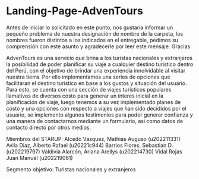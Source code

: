 # Landing-Page-AdvenTours
Antes de iniciar lo solicitado en este punto, nos gustaria informar un pequeño problema de nuestra designación de nombre de la carpeta, los nombres fueron distintos a los indicados en el entregable, pedimos su comprensión con este asunto y agradecerle por leer este mensaje. Gracias

AdvenTours es una servicio que brina a los turistas nacionales y extranjeros la posibilidad de poder planificar su viaje a cualquier destino turistico dentro del Perú, con el objetivo de brindar una experiencia innolvidable al visitar nuestra tierra. Por ello implementamos una series de opciones que facilitaran el destino turistico en base a los gustos y situación del usuario. Para esto, se cuenta con una sección de viajes turisticos populares llamativos de diversos costo para generar un interes inicial en la planificación de viaje, luego tenemos a su vez implementado planes de costo y una opciones con respecto a viajes que han sido decididos por el usuario, se implemento algunos testimonios para poder generar confianza y una manera de contactarnos mediante un formulario, asi como datos de contacto directo por otros medios.

Miembros del STARUP:
Alcedo Vasquez, Mathias Auguso (u202211331)
Avila Diaz, Alberto Rafael (u20221c944)
Barrios Flores, Sebastian D. (u202219797)
Valdivia Alarcón, Ariana Arellys (u202214730)
Vidal Rojas Juan Manuel (u202219061)

Segmento objetivo: Turistas nacionales y extranjeros

